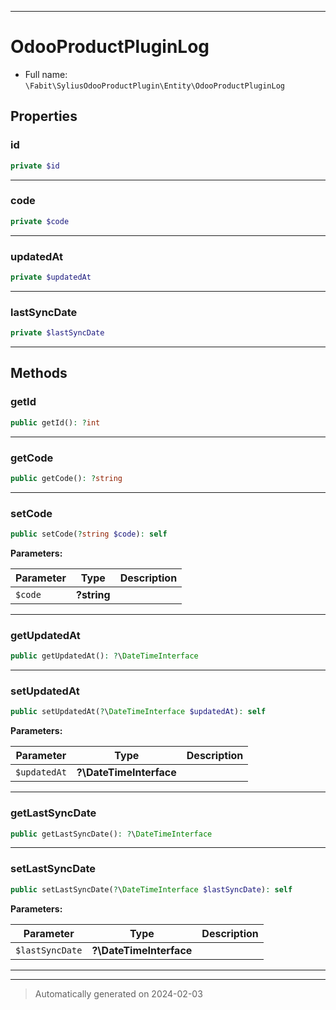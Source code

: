 ***

# OdooProductPluginLog





* Full name: `\Fabit\SyliusOdooProductPlugin\Entity\OdooProductPluginLog`



## Properties


### id



```php
private $id
```






***

### code



```php
private $code
```






***

### updatedAt



```php
private $updatedAt
```






***

### lastSyncDate



```php
private $lastSyncDate
```






***

## Methods


### getId



```php
public getId(): ?int
```












***

### getCode



```php
public getCode(): ?string
```












***

### setCode



```php
public setCode(?string $code): self
```








**Parameters:**

| Parameter | Type | Description |
|-----------|------|-------------|
| `$code` | **?string** |  |





***

### getUpdatedAt



```php
public getUpdatedAt(): ?\DateTimeInterface
```












***

### setUpdatedAt



```php
public setUpdatedAt(?\DateTimeInterface $updatedAt): self
```








**Parameters:**

| Parameter | Type | Description |
|-----------|------|-------------|
| `$updatedAt` | **?\DateTimeInterface** |  |





***

### getLastSyncDate



```php
public getLastSyncDate(): ?\DateTimeInterface
```












***

### setLastSyncDate



```php
public setLastSyncDate(?\DateTimeInterface $lastSyncDate): self
```








**Parameters:**

| Parameter | Type | Description |
|-----------|------|-------------|
| `$lastSyncDate` | **?\DateTimeInterface** |  |





***


***
> Automatically generated on 2024-02-03
